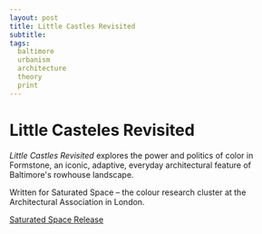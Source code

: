```yaml
---
layout: post
title: Little Castles Revisited
subtitle:
tags:
  baltimore
  urbanism
  architecture
  theory
  print
---
```


# Little Casteles Revisited

*Little Castles Revisited* explores the power and politics of color in Formstone, an iconic, adaptive, everyday architectural feature of Baltimore's rowhouse landscape.

Written for Saturated Space – the colour research cluster at the Architectural Association in London.

[Saturated Space Release](http://www.saturatedspace.org/2013/04/little-castles-revisited-formstone.html)

<div data-configid="1910965/12348326" style="width:525px; height:371px;" class="issuuembed"></div><script type="text/javascript" src="//e.issuu.com/embed.js" async="true"></script>